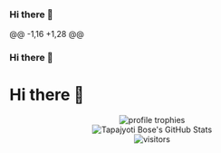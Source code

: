 ### Hi there 👋
@@ -1,16 +1,28 @@
### Hi there 👋
# Hi there 👋

<!--
**ahmetdeniz3/ahmetdeniz3** is a ✨ _special_ ✨ repository because its `README.md` (this file) appears on your GitHub profile.
## 🚀 About Me
I am Ahmet Deniz Uysal, a high school student in Turkey 🇹🇷
## 🏅 Achievements
**I will fill here soon**
## 🛠️Skills
### Languages
![NodeJS](https://img.shields.io/badge/node.js-6DA55F?style=for-the-badge&logo=node.js&logoColor=white)
![JavaScript](https://img.shields.io/badge/javascript-%23323330.svg?style=for-the-badge&logo=javascript&logoColor=%23F7DF1E)
![Python](https://img.shields.io/badge/python-3670A0?style=for-the-badge&logo=python&logoColor=ffdd54)
![HTML5](https://img.shields.io/badge/html5-%23E34F26.svg?style=for-the-badge&logo=html5&logoColor=white)
## 🖥️ Workspace Setup
![windows](https://img.shields.io/badge/Windows_11-0078D6?style=for-the-badge&logo=windows&logoColor=white)
![vs-code](https://img.shields.io/badge/VS_Code-007ACC?style=for-the-badge&logo=Visual-Studio-Code&logoColor=white)

Here are some ideas to get you started:
## 📈 Stats

- 🔭 I’m currently working on ...
- 🌱 I’m currently learning ...
- 👯 I’m looking to collaborate on ...
- 🤔 I’m looking for help with ...
- 💬 Ask me about ...
- 📫 How to reach me: ...
- 😄 Pronouns: ...
- ⚡ Fun fact: ...
-->
<div align="center">
    <img src="https://github-profile-trophy.vercel.app/?username=darwinikii&row=1&column=6&margin-h=8&theme=darkhub&count_private=true&margin-w=15&no-frame=true" alt="profile trophies" />
    <br />
    <img src="https://github-readme-stats.vercel.app/api?username=darwinikii&show_icons=true&hide_border=true" alt="Tapajyoti Bose's GitHub Stats">
    <br />
    <img src="https://visitor-badge.laobi.icu/badge?page_id=darwinikii.darwinikii" alt="visitors">
</div>
